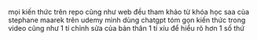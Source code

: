 mọi kiến thức trên repo cũng như web đều tham khảo từ khóa học saa của stephane maarek trên udemy 
mình dùng chatgpt tóm gọn kiến thức trong video cũng như 1 tí chỉnh sửa của bản thân 1 tí xíu để hiểu rõ hơn 1 số thứ 
